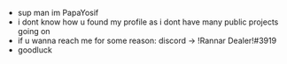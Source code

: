 - sup man im PapaYosif
- i dont know how u found my profile as i dont have many public projects going on
- if u wanna reach me for some reason: discord -> !Rannar Dealer!#3919
- goodluck
<!---
PapaYosif/PapaYosif is a ✨ special ✨ repository because its `README.md` (this file) appears on your GitHub profile.
You can click the Preview link to take a look at your changes.
--->
